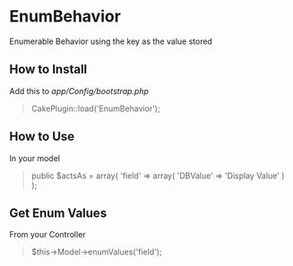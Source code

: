 EnumBehavior
============

Enumerable Behavior using the key as the value stored

How to Install
--------------

Add this to *app/Config/bootstrap.php*

> CakePlugin::load('EnumBehavior');

How to Use
----------

In your model

> public $actsAs = array(
> 	'field' => array(
> 		'DBValue' => 'Display Value'
> 	)
> );

Get Enum Values
---------------

From your Controller

> $this->Model->enumValues('field');


